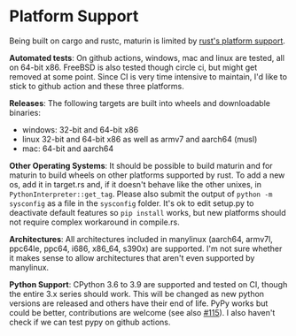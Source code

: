 # Platform Support

Being built on cargo and rustc, maturin is limited by [rust's platform support](https://doc.rust-lang.org/nightly/rustc/platform-support.html).

**Automated tests**: On github actions, windows, mac and linux are tested, all on 64-bit x86. FreeBSD is also tested though circle ci, but might get removed at some point. Since CI is very time intensive to maintain, I'd like to stick to github action and these three platforms.

**Releases**: The following targets are built into wheels and downloadable binaries:

 * windows: 32-bit and 64-bit x86
 * linux 32-bit and 64-bit x86 as well as armv7 and aarch64 (musl)
 * mac: 64-bit and aarch64

**Other Operating Systems**: It should be possible to build maturin and for maturin to build wheels on other platforms supported by rust. To add a new os, add it in target.rs and, if it doesn't behave like the other unixes, in `PythonInterpreter::get_tag`. Please also submit the output of `python -m sysconfig` as a file in the `sysconfig` folder. It's ok to edit setup.py to deactivate default features so `pip install` works, but new platforms should not require complex workaround in compile.rs.

**Architectures**: All architectures included in manylinux (aarch64, armv7l, ppc64le, ppc64, i686, x86_64, s390x) are supported. I'm not sure whether it makes sense to allow architectures that aren't even supported by manylinux.

**Python Support**: CPython 3.6 to 3.9 are supported and tested on CI, though the entire 3.x series should work. This will be changed as new python versions are released and others have their end of life. PyPy works but could be better, contributions are welcome (see also [#115](https://github.com/PyO3/maturin/issues/115)). I also haven't check if we can test pypy on github actions.
